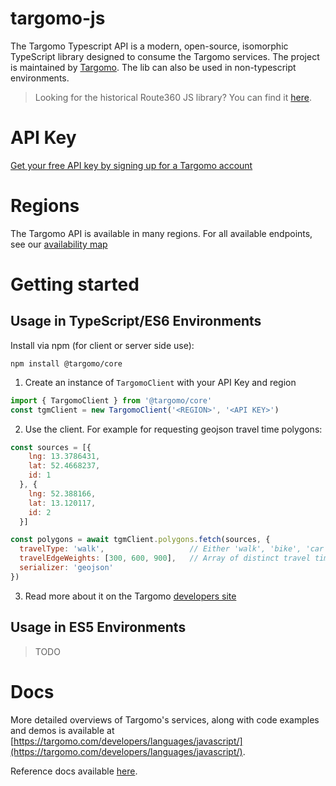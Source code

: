 # targomo-js

The Targomo Typescript API is a modern, open-source, isomorphic TypeScript library designed to consume the Targomo services. The project is maintained by [Targomo](https://www.targomo.com/). The lib can also be used in non-typescript environments.

> Looking for the historical Route360 JS library? You can find it [here](https://github.com/route360/r360-js). 

# API Key

[Get your free API key by signing up for a Targomo account](https://account.targomo.com/signup?plan=free)

# Regions

The Targomo API is available in many regions. For all available endpoints, see our [availability map](http://targomo.com/developers/availability)

# Getting started

## Usage in TypeScript/ES6 Environments

Install via npm (for client or server side use):

```
npm install @targomo/core
```

1. Create an instance of `TargomoClient` with your API Key and region

``` js
import { TargomoClient } from '@targomo/core'
const tgmClient = new TargomoClient('<REGION>', '<API KEY>')
```

2. Use the client. For example for requesting geojson travel time polygons:

``` js
const sources = [{ 
    lng: 13.3786431, 
    lat: 52.4668237, 
    id: 1
  }, {
    lng: 52.388166,
    lat: 13.120117,
    id: 2
  }]

const polygons = await tgmClient.polygons.fetch(sources, {
  travelType: 'walk',                   // Either 'walk', 'bike', 'car' or 'transit'
  travelEdgeWeights: [300, 600, 900],   // Array of distinct travel times in seconds
  serializer: 'geojson'               
})
```

3. Read more about it on the Targomo [developers site](https://targomo.com/developers/)

## Usage in ES5 Environments

> TODO

# Docs

More detailed overviews of Targomo's services, along with code examples and demos is available at [https://targomo.com/developers/languages/javascript/](https://targomo.com/developers/languages/javascript/).

Reference docs available [here](https://app.targomo.com/tsdocs/).